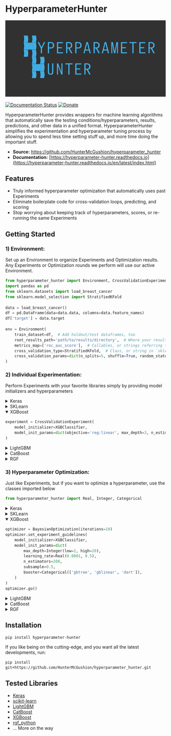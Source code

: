 HyperparameterHunter
====================

![HyperparameterHunter Overview](docs/media/overview.gif)

[![Documentation Status](https://readthedocs.org/projects/hyperparameter-hunter/badge/?version=latest)](https://hyperparameter-hunter.readthedocs.io/en/latest/?badge=latest)
[![Donate](https://img.shields.io/badge/Donate-PayPal-green.svg)](https://www.paypal.com/cgi-bin/webscr?cmd=_s-xclick&hosted_button_id=Q3EX3PQUV256G)

HyperparameterHunter provides wrappers for machine learning algorithms that
automatically save the testing conditions/hyperparameters, results, predictions, and
other data in a unified format. HyperparameterHunter simplifies the experimentation and hyperparameter
tuning process by allowing you to spend less time setting stuff up, and more time
doing the important stuff.

* **Source:** https://github.com/HunterMcGushion/hyperparameter_hunter
* **Documentation:** [https://hyperparameter-hunter.readthedocs.io](https://hyperparameter-hunter.readthedocs.io/en/latest/index.html)

Features
--------
* Truly informed hyperparameter optimization that automatically uses past Experiments
* Eliminate boilerplate code for cross-validation loops, predicting, and scoring
* Stop worrying about keeping track of hyperparameters, scores, or re-running the same Experiments

Getting Started
---------------

### 1) Environment:

Set up an Environment to organize Experiments and Optimization results.
<br>
Any Experiments or Optimization rounds we perform will use our active Environment.

```python
from hyperparameter_hunter import Environment, CrossValidationExperiment
import pandas as pd
from sklearn.datasets import load_breast_cancer
from sklearn.model_selection import StratifiedKFold

data = load_breast_cancer()
df = pd.DataFrame(data=data.data, columns=data.feature_names)
df['target'] = data.target

env = Environment(
	train_dataset=df,  # Add holdout/test dataframes, too
	root_results_path='path/to/results/directory',  # Where your result files will go
	metrics_map=['roc_auc_score'],  # Callables, or strings referring to `sklearn.metrics`
	cross_validation_type=StratifiedKFold,  # Class, or string in `sklearn.model_selection`
	cross_validation_params=dict(n_splits=5, shuffle=True, random_state=32)
)
```

### 2) Individual Experimentation:

Perform Experiments with your favorite libraries simply by providing model initializers and hyperparameters
<!-- Keras -->
<details>
<summary>Keras</summary>

    ```python
    # Same format used by `keras.wrappers.scikit_learn`. Nothing new to learn
    def build_fn(input_shape):  # `input_shape` calculated for you
        model = Sequential([
            Dense(100, kernel_initializer='uniform', input_shape=input_shape, activation='relu'),
            Dropout(0.5),
            Dense(1, kernel_initializer='uniform', activation='sigmoid'),
        ])  # All layer arguments saved (whether explicit or Keras default) for future use
        model.compile(optimizer='adam', loss='binary_crossentropy', metrics=['accuracy'])
        return model

    experiment = CrossValidationExperiment(
        model_initializer=KerasClassifier,
        model_init_params=build_fn,  # We interpret your build_fn to save hyperparameters in a useful, readable format
        model_extra_params=dict(
            callbacks=[ReduceLROnPlateau(patience=5)],  # Use Keras callbacks
            batch_size=32, epochs=10, verbose=0  # Fit/predict arguments
        )
    )
    ```

</details>
<!-- SKLearn -->
<details>
<summary>SKLearn</summary>

```python
experiment = CrossValidationExperiment(
	model_initializer=LinearSVC,  # (Or any of the dozens of other SK-Learn algorithms)
	model_init_params=dict(penalty='l1', C=0.9)  # Default values used and recorded for kwargs not given
)
```
</details>
<!-- XGBoost -->
<details open>
<summary>XGBoost</summary>

```python
experiment = CrossValidationExperiment(
	model_initializer=XGBClassifier,
	model_init_params=dict(objective='reg:linear', max_depth=3, n_estimators=100, subsample=0.5)
)
```
</details>
<!-- LightGBM -->
<details>
<summary>LightGBM</summary>

```python
experiment = CrossValidationExperiment(
	model_initializer=LGBMClassifier,
	model_init_params=dict(boosting_type='gbdt', num_leaves=31, max_depth=-1, min_child_samples=5, subsample=0.5)
)
```
</details>
<!-- CatBoost -->
<details>
<summary>CatBoost</summary>

```python
experiment = CrossValidationExperiment(
	model_initializer=CatboostClassifier,
	model_init_params=dict(iterations=500, learning_rate=0.01, depth=7, allow_writing_files=False),
	model_extra_params=dict(fit=dict(verbose=True))  # Send kwargs to `fit` and other extra methods
)
```
</details>
<!-- RGF -->
<details>
<summary>RGF</summary>

```python
experiment = CrossValidationExperiment(
	model_initializer=RGFClassifier,
	model_init_params=dict(max_leaf=1000, algorithm='RGF', min_samples_leaf=10)
)
```
</details>

### 3) Hyperparameter Optimization:

Just like Experiments, but if you want to optimize a hyperparameter, use the classes imported below

```python
from hyperparameter_hunter import Real, Integer, Categorical
```

<!-- Keras -->
<details>
<summary>Keras</summary>

```python
def build_fn(input_shape):
	model = Sequential([
		Dense(Integer(50, 150), input_shape=input_shape, activation='relu'),
		Dropout(Real(0.2, 0.7)),
		Dense(1, activation=Categorical(['sigmoid', 'softmax'])),
	])
	model.compile(
		optimizer=Categorical(['adam', 'rmsprop', 'sgd', 'adadelta']),
		loss='binary_crossentropy', metrics=['accuracy'],
	)
	return model

optimizer = RandomForestOptimization(iterations=7)
optimizer.set_experiment_guidelines(
	model_initializer=KerasClassifier,
	model_init_params=build_fn,
	model_extra_params=dict(
		callbacks=[ReduceLROnPlateau(patience=Integer(5, 10))],
		batch_size=Categorical([32, 64]),
		epochs=10, verbose=0
	)
)
optimizer.go()
```
</details>
<!-- SKLearn -->
<details>
<summary>SKLearn</summary>

```python
optimizer = DummySearch(iterations=42)
optimizer.set_experiment_guidelines(
	model_initializer=AdaBoostClassifier,  # (Or any of the dozens of other SKLearn algorithms)
	model_init_params=dict(
		n_estimators=Integer(75, 150),
		learning_rate=Real(0.8, 1.3),
		algorithm='SAMME.R'
	)
)
optimizer.go()
```
</details>
<!-- XGBoost -->
<details open>
<summary>XGBoost</summary>

```python
optimizer = BayesianOptimization(iterations=10)
optimizer.set_experiment_guidelines(
	model_initializer=XGBClassifier,
	model_init_params=dict(
		max_depth=Integer(low=2, high=20),
		learning_rate=Real(0.0001, 0.5),
		n_estimators=200,
		subsample=0.5,
		booster=Categorical(['gbtree', 'gblinear', 'dart']),
	)
)
optimizer.go()
```
</details>
<!-- LightGBM -->
<details>
<summary>LightGBM</summary>

```python
optimizer = BayesianOptimization(iterations=100)
optimizer.set_experiment_guidelines(
	model_initializer=LGBMClassifier,
	model_init_params=dict(
		boosting_type=Categorical(['gbdt', 'dart']),
		num_leaves=Integer(5, 20),
		max_depth=-1,
		min_child_samples=5,
		subsample=0.5
	)
)
optimizer.go()
```
</details>
<!-- CatBoost -->
<details>
<summary>CatBoost</summary>

```python
optimizer = GradientBoostedRegressionTreeOptimization(iterations=32)
optimizer.set_experiment_guidelines(
	model_initializer=CatBoostClassifier,
	model_init_params=dict(
		iterations=100,
		eval_metric=Categorical(['Logloss', 'Accuracy', 'AUC']),
		learning_rate=Real(low=0.0001, high=0.5),
		depth=Integer(4, 7),
		allow_writing_files=False
	)
)
optimizer.go()
```
</details>
<!-- RGF -->
<details>
<summary>RGF</summary>

```python
optimizer = ExtraTreesOptimization(iterations=10)
optimizer.set_experiment_guidelines(
	model_initializer=RGFClassifier,
	model_init_params=dict(
		max_leaf=1000,
		algorithm=Categorical(['RGF', 'RGF_Opt', 'RGF_Sib']),
		l2=Real(0.01, 0.3),
		normalize=Categorical([True, False]),
		learning_rate=Real(0.3, 0.7),
		loss=Categorical(['LS', 'Expo', 'Log', 'Abs'])
	)
)
optimizer.go()
```
</details>

Installation
------------

```
pip install hyperparameter-hunter
```

If you like being on the cutting-edge, and you want all the latest developments, run:

```
pip install git+https://github.com/HunterMcGushion/hyperparameter_hunter.git
```

Tested Libraries
----------------
* [Keras](https://github.com/HunterMcGushion/hyperparameter_hunter/blob/master/examples/keras_example.py)
* [scikit-learn](https://github.com/HunterMcGushion/hyperparameter_hunter/blob/master/examples/sklearn_example.py)
* [LightGBM](https://github.com/HunterMcGushion/hyperparameter_hunter/blob/master/examples/lightgbm_example.py)
* [CatBoost](https://github.com/HunterMcGushion/hyperparameter_hunter/blob/master/examples/catboost_example.py)
* [XGBoost](https://github.com/HunterMcGushion/hyperparameter_hunter/blob/master/examples/simple_example.py)
* [rgf_python](https://github.com/HunterMcGushion/hyperparameter_hunter/blob/master/examples/rgf_example.py)
* ... More on the way
